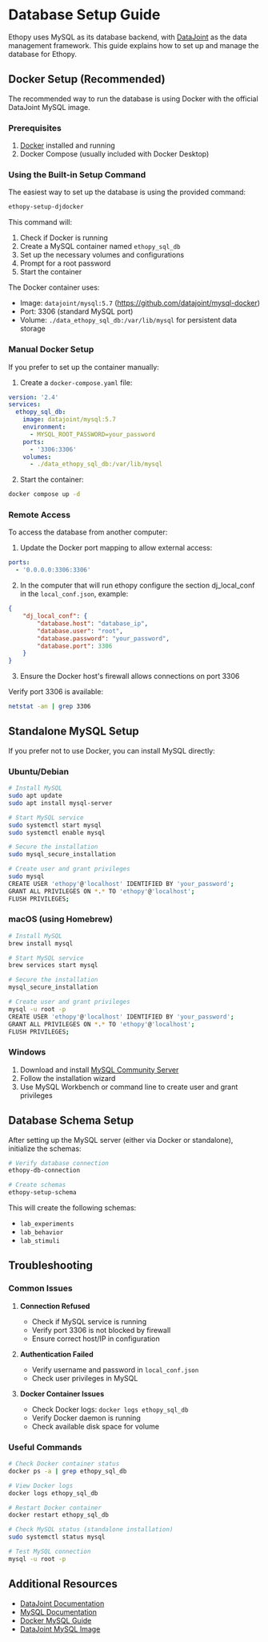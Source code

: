 # Database Setup Guide

Ethopy uses MySQL as its database backend, with [DataJoint](https://datajoint.com/) as the data management framework. This guide explains how to set up and manage the database for Ethopy.

## Docker Setup (Recommended)

The recommended way to run the database is using Docker with the official DataJoint MySQL image.

### Prerequisites

1. [Docker](https://docs.docker.com/get-docker/) installed and running
2. Docker Compose (usually included with Docker Desktop)

### Using the Built-in Setup Command

The easiest way to set up the database is using the provided command:

```bash
ethopy-setup-djdocker
```

This command will:
1. Check if Docker is running
2. Create a MySQL container named `ethopy_sql_db`
3. Set up the necessary volumes and configurations
4. Prompt for a root password
5. Start the container

The Docker container uses:
- Image: `datajoint/mysql:5.7` (https://github.com/datajoint/mysql-docker)
- Port: 3306 (standard MySQL port)
- Volume: `./data_ethopy_sql_db:/var/lib/mysql` for persistent data storage

### Manual Docker Setup

If you prefer to set up the container manually:

1. Create a `docker-compose.yaml` file:
```yaml
version: '2.4'
services:
  ethopy_sql_db:
    image: datajoint/mysql:5.7
    environment:
      - MYSQL_ROOT_PASSWORD=your_password
    ports:
      - '3306:3306'
    volumes:
      - ./data_ethopy_sql_db:/var/lib/mysql
```

2. Start the container:
```bash
docker compose up -d
```

### Remote Access

To access the database from another computer:

1. Update the Docker port mapping to allow external access:
```yaml
ports:
  - '0.0.0.0:3306:3306'
```

2. In the computer that will run ethopy configure the section dj_local_conf in the `local_conf.json`, example:
```json
{
    "dj_local_conf": {
        "database.host": "database_ip",
        "database.user": "root",
        "database.password": "your_password",
        "database.port": 3306
    }
}
```

3. Ensure the Docker host's firewall allows connections on port 3306

Verify port 3306 is available:
```bash
netstat -an | grep 3306
```
## Standalone MySQL Setup

If you prefer not to use Docker, you can install MySQL directly:

### Ubuntu/Debian
```bash
# Install MySQL
sudo apt update
sudo apt install mysql-server

# Start MySQL service
sudo systemctl start mysql
sudo systemctl enable mysql

# Secure the installation
sudo mysql_secure_installation

# Create user and grant privileges
sudo mysql
CREATE USER 'ethopy'@'localhost' IDENTIFIED BY 'your_password';
GRANT ALL PRIVILEGES ON *.* TO 'ethopy'@'localhost';
FLUSH PRIVILEGES;
```

### macOS (using Homebrew)
```bash
# Install MySQL
brew install mysql

# Start MySQL service
brew services start mysql

# Secure the installation
mysql_secure_installation

# Create user and grant privileges
mysql -u root -p
CREATE USER 'ethopy'@'localhost' IDENTIFIED BY 'your_password';
GRANT ALL PRIVILEGES ON *.* TO 'ethopy'@'localhost';
FLUSH PRIVILEGES;
```

### Windows
1. Download and install [MySQL Community Server](https://dev.mysql.com/downloads/mysql/)
2. Follow the installation wizard
3. Use MySQL Workbench or command line to create user and grant privileges

## Database Schema Setup

After setting up the MySQL server (either via Docker or standalone), initialize the schemas:

```bash
# Verify database connection
ethopy-db-connection

# Create schemas
ethopy-setup-schema
```

This will create the following schemas:
- `lab_experiments`
- `lab_behavior`
- `lab_stimuli`

## Troubleshooting

### Common Issues

1. **Connection Refused**
   - Check if MySQL service is running
   - Verify port 3306 is not blocked by firewall
   - Ensure correct host/IP in configuration

2. **Authentication Failed**
   - Verify username and password in `local_conf.json`
   - Check user privileges in MySQL

3. **Docker Container Issues**
   - Check Docker logs: `docker logs ethopy_sql_db`
   - Verify Docker daemon is running
   - Check available disk space for volume

### Useful Commands

```bash
# Check Docker container status
docker ps -a | grep ethopy_sql_db

# View Docker logs
docker logs ethopy_sql_db

# Restart Docker container
docker restart ethopy_sql_db

# Check MySQL status (standalone installation)
sudo systemctl status mysql

# Test MySQL connection
mysql -u root -p
```

## Additional Resources

- [DataJoint Documentation](https://docs.datajoint.org/)
- [MySQL Documentation](https://dev.mysql.com/doc/)
- [Docker MySQL Guide](https://hub.docker.com/_/mysql)
- [DataJoint MySQL Image](https://hub.docker.com/r/datajoint/mysql)